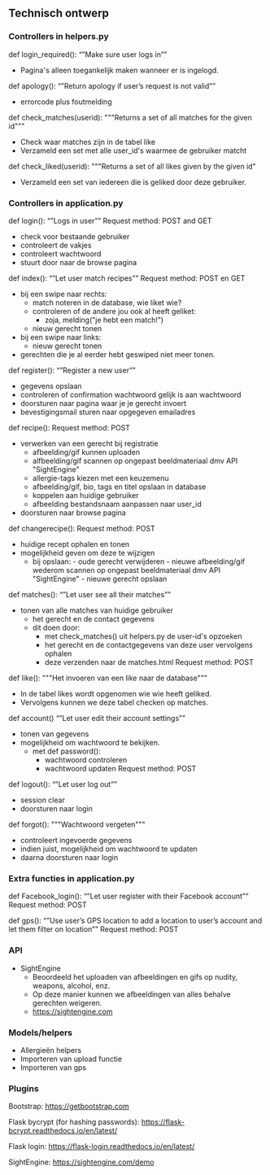 ## Technisch ontwerp
### Controllers in helpers.py
def login_required():
“”Make sure user logs in””
- Pagina's alleen toegankelijk maken wanneer er is ingelogd.

def apology():
“”Return apology if user’s request is not valid””
- errorcode plus foutmelding

def check_matches(userid):
"""Returns a set of all matches for the given id"""
- Check waar matches zijn in de tabel like
- Verzameld een set met alle user_id's waarmee de gebruiker matcht

def check_liked(userid):
"""Returns a set of all likes given by the given id"
- Verzameld een set van iedereen die is geliked door deze gebruiker.

### Controllers in application.py
def login():
“”Logs in user””
Request method: POST and GET
- check voor bestaande gebruiker
- controleert de vakjes
- controleert wachtwoord
- stuurt door naar de browse pagina

def index():
“”Let user match recipes””
Request method: POST en GET
- bij een swipe naar rechts:
	- match noteren in de database, wie liket wie?
	- controleren of de andere jou ook al heeft geliket:
		- zoja, melding("je hebt een match!")
	- nieuw gerecht tonen
- bij een swipe naar links:
	- nieuw gerecht tonen
- gerechten die je al eerder hebt geswiped niet meer tonen.

def register():
“”Register a new user””
- gegevens opslaan
- controleren of confirmation wachtwoord gelijk is aan wachtwoord
- doorsturen naar pagina waar je je gerecht invoert
- bevestigingsmail sturen naar opgegeven emailadres

def recipe():
Request method: POST
- verwerken van een gerecht bij registratie
	- afbeelding/gif kunnen uploaden
	- alfbeelding/gif scannen op ongepast beeldmateriaal dmv API "SightEngine"
	- allergie-tags kiezen met een keuzemenu
	- afbeelding/gif, bio, tags en titel opslaan in database
	- koppelen aan huidige gebruiker
	- afbeelding bestandsnaam aanpassen naar user_id
- doorsturen naar browse pagina

def changerecipe():
Request method: POST
- huidige recept ophalen en tonen
- mogelijkheid geven om deze te wijzigen
	- bij opslaan:
			- oude gerecht verwijderen
			- nieuwe afbeelding/gif wederom scannen op ongepast beeldmateriaal dmv API "SightEngine"
			- nieuwe gerecht opslaan

def matches():
“”Let user see all their matches””
- tonen van alle matches van huidige gebruiker
	- het gerecht en de contact gegevens
	- dit doen door:
		- met check_matches() uit helpers.py de user-id's opzoeken
		- het gerecht en de contactgegevens van deze user vervolgens ophalen
		- deze verzenden naar de matches.html
Request method: POST

def like():
"""Het invoeren van een like naar de database"""
- In de tabel likes wordt opgenomen wie wie heeft geliked.
- Vervolgens kunnen we deze tabel checken op matches.

def account()
“”Let user edit their account settings””
- tonen van gegevens
- mogelijkheid om wachtwoord te bekijken.
	- met def password():
		- wachtwoord controleren
		- wachtwoord updaten
Request method: POST

def logout():
“”Let user log out””
- session clear
- doorsturen naar login

def forgot():
"""Wachtwoord vergeten"""
- controleert ingevoerde gegevens
- indien juist, mogelijkheid om wachtwoord te updaten
- daarna doorsturen naar login


### Extra functies in application.py
def Facebook_login():
“”Let user register with their Facebook account””
Request method: POST

def gps():
“”Use user’s GPS location to add a location to user’s account and let them filter on location””
Request method: POST

### API
- SightEngine
	- Beoordeeld het uploaden van afbeeldingen en gifs op nudity, weapons, alcohol, enz.
	- Op deze manier kunnen we afbeeldingen van alles behalve gerechten weigeren.
	- https://sightengine.com

### Models/helpers
-	Allergieën helpers
-	Importeren van upload functie
-	Importeren van gps

### Plugins
Bootstrap:
https://getbootstrap.com

Flask bycrypt (for hashing passwords):
https://flask-bcrypt.readthedocs.io/en/latest/

Flask login:
https://flask-login.readthedocs.io/en/latest/

SightEngine:
https://sightengine.com/demo
